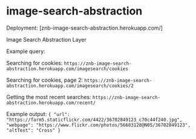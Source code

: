 # image-search-abstraction

Deployment: [znb-image-search-abstraction.herokuapp.com/]

Image Search Abstraction Layer

Example query: 

Searching for cookies: ```https://znb-image-search-abstraction.herokuapp.com/imagesearch/cookies```

Searching for cookies, page 2: ```https://znb-image-search-abstraction.herokuapp.com/imagesearch/cookies/2```

Getting the most recent searches: ```https://znb-image-search-abstraction.herokuapp.com/recent/```

Example output: 
```{ "url": "https://farm5.staticflickr.com/4422/36702849123_c70c44f240.jpg", "webpage": "https://www.flickr.com/photos/56683128@N05/36702849123", "altText": "Cross" }```
